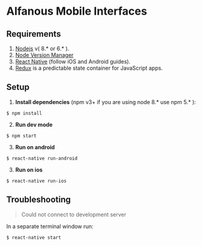 Alfanous Mobile Interfaces
==========================

## Requirements

1. [Nodejs](https://nodejs.org/en/download/) v( 8.* or 6.* ).
2. [Node Version Manager](https://github.com/creationix/nvm)
2. [React Native](http://facebook.github.io/react-native/docs/getting-started.html) (follow iOS and Android guides).
3. [Redux](http://redux.js.org/)  is a predictable state container for JavaScript apps.

## Setup

1. **Install dependencies** (npm v3+ if you are using node 8.* use npm 5.* ):

  ```
  $ npm install
  ```
2. **Run dev mode**
  ```
  $ npm start
  ```
3. **Run on android**
  ```
  $ react-native run-android
  ```
3. **Run on ios**
  ```
  $ react-native run-ios
  ```

## Troubleshooting
> Could not connect to development server

In a separate terminal window run:

  ```
  $ react-native start
  ```
